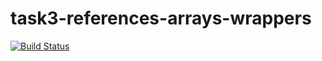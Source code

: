 # task3-references-arrays-wrappers

[![Build Status](travis-ci.com/itmo-java-basics-2020/task-3-string-spring-swing-dendnk968.svg?branch=master)](https://travis-ci.com/itmo-java-basics-2020/task3-string-spring-swing-dendnk968)

